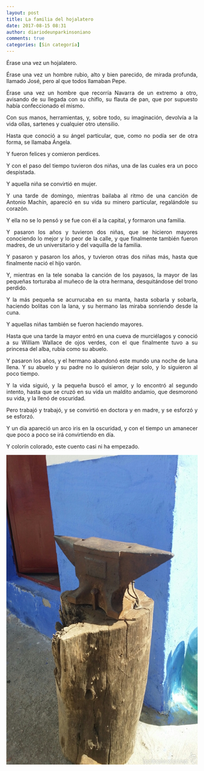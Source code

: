 ```yaml
---
layout: post
title: La familia del hojalatero
date: 2017-08-15 08:31
author: diariodeunparkinsoniano
comments: true
categories: [Sin categoría]
---
```

<p style="text-align:justify;">Érase una vez un hojalatero.</p>
<p style="text-align:justify;">Érase una vez un hombre rubio, alto y bien parecido, de mirada profunda, llamado José, pero al que todos llamaban Pepe.</p>
<p style="text-align:justify;">Érase una vez un hombre que recorría Navarra de un extremo a otro, avisando de su llegada con su chiflo, su flauta de pan, que por supuesto había confeccionado el mismo.</p>
<p style="text-align:justify;">Con sus manos, herramientas, y, sobre todo, su imaginación, devolvía a la vida ollas, sartenes y cualquier otro utensilio.</p>
<p style="text-align:justify;">Hasta que conoció a su ángel particular, que, como no podía ser de otra forma, se llamaba Ángela.</p>
<p style="text-align:justify;">Y fueron felices y comieron perdices.</p>
<p style="text-align:justify;">Y con el paso del tiempo tuvieron dos niñas, una de las cuales era un poco despistada.</p>
<p style="text-align:justify;">Y aquella niña se convirtió en mujer.</p>
<p style="text-align:justify;">Y una tarde de domingo, mientras bailaba al ritmo de una canción de Antonio Machín, apareció en su vida su minero particular, regalándole su corazón.</p>
<p style="text-align:justify;">Y ella no se lo pensó y se fue con él a la capital, y formaron una familia.</p>
<p style="text-align:justify;">Y pasaron los años y tuvieron dos niñas, que se hicieron mayores conociendo lo mejor y lo peor de la calle, y que finalmente también fueron madres, de un universitario y del vaquilla de la familia.</p>
<p style="text-align:justify;">Y pasaron y pasaron los años, y tuvieron otras dos niñas más, hasta que finalmente nació el hijo varón.</p>
<p style="text-align:justify;">Y, mientras en la tele sonaba la canción de los payasos, la mayor de las pequeñas torturaba al muñeco de la otra hermana, desquitándose del trono perdido.</p>
<p style="text-align:justify;">Y la más pequeña se acurrucaba en su manta, hasta sobarla y sobarla, haciendo bolitas con la lana, y su hermano las miraba sonriendo desde la cuna.</p>
<p style="text-align:justify;">Y aquellas niñas también se fueron haciendo mayores.</p>
<p style="text-align:justify;">Hasta que una tarde la mayor entró en una cueva de murciélagos y conoció a su William Wallace de ojos verdes, con el que finalmente tuvo a su princesa del alba, rubia como su abuelo.</p>
<p style="text-align:justify;">Y pasaron los años, y el hermano abandonó este mundo una noche de luna llena. Y su abuelo y su padre no lo quisieron dejar solo, y lo siguieron al poco tiempo.</p>
<p style="text-align:justify;">Y la vida siguió, y la pequeña buscó el amor, y lo encontró al segundo intento, hasta que se cruzó en su vida un maldito andamio, que desmoronó su vida, y la llenó de oscuridad.</p>
<p style="text-align:justify;">Pero trabajó y trabajó, y se convirtió en doctora y en madre, y se esforzó y se esforzó.</p>
<p style="text-align:justify;">Y un día apareció un arco iris en la oscuridad, y con el tiempo un amanecer que poco a poco se irá convirtiendo en día.</p>
<p style="text-align:justify;">Y colorín colorado, este cuento casi ni ha empezado.</p>
<img class="img-fluid"  clasXs="alignnone size-full wp-image-347" src="/assets/images/2017/08/58020961_1468565177-convertimage.jpg" alt="58020961_1468565177-ConvertImage" width="612" height="816" />
